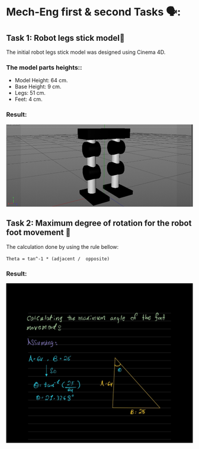 # Mech-Eng first & second Tasks 🗣: <br />

## Task 1: Robot legs stick model🦿

The initial robot legs stick model was designed using Cinema 4D.

### The model parts heights::
- Model Height: 64 cm.
- Base Height: 9 cm.
- Legs: 51 cm.
- Feet: 4 cm.

### Result:
<img src="Stick_Model.png" width="550">

## Task 2: Maximum degree of rotation for the robot foot movement 🧮

The calculation done by using the rule bellow:

`Theta = tan^-1 * (adjacent /  opposite)`

### Result:
<img src="Maximum_degree.jpg" width=550>


 
